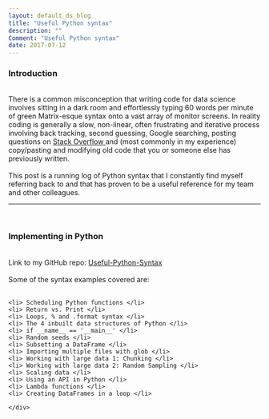 ```yaml
---
layout: default_ds_blog
title: "Useful Python syntax"
description: ""
Comment: "Useful Python syntax"
date: 2017-07-12
---
```


<div id="wrapper">
	<div id="blog-page" class="blogcontainer">
<h3>Introduction</h3> <br>
There is a common misconception that writing code for data science involves sitting in a dark room and effortlessly typing 60 words per minute of green Matrix-esque syntax onto a vast 
array of monitor screens.
In reality coding is generally a slow, non-linear, often frustrating and iterative process involving back tracking, second guessing, Google searching, posting questions on 
<a href = "https://stackoverflow.com/"> Stack Overflow </a> and (most commonly in my experience) copy/pasting and modifying old code that you or someone else has 
previously written. <br><br>
This post is a running log of Python syntax that I constantly find myself referring back to and that has proven to be a useful reference for my team and other colleagues.
<br><hr><br>
<h3>Implementing in Python</h3> <br>
Link to my GitHub repo: <a href = "https://github.com/ThomasHandscomb/Useful-Python-Syntax"> Useful-Python-Syntax </a>
<br><br>
Some of the syntax examples covered are: <br><br>

	<li> Scheduling Python functions </li>
	<li> Return vs. Print </li>
	<li> Loops, % and .format syntax </li>
	<li> The 4 inbuilt data structures of Python </li>
	<li> if __name__ == '__main__' </li>	
	<li> Random seeds </li>	
	<li> Subsetting a DataFrame </li>
	<li> Importing multiple files with glob </li>
	<li> Working with large data 1: Chunking </li>
	<li> Working with large data 2: Random Sampling </li>
	<li> Scaling data </li>
	<li> Using an API in Python </li>
	<li> Lambda functions </li>
	<li> Creating DataFrames in a loop </li>
	
	</div>
</div>